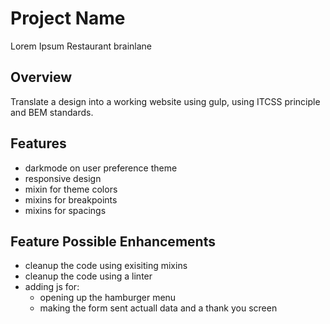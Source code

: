 # Project Name
Lorem Ipsum Restaurant brainlane
## Overview
Translate a design into a working website using gulp, using ITCSS principle and BEM standards.

## Features
- darkmode on user preference theme
- responsive design
- mixin for theme colors
- mixins for breakpoints
- mixins for spacings

## Feature Possible Enhancements
- cleanup the code using exisiting mixins
- cleanup the code using a linter
- adding js for:
    * opening up the hamburger menu
    * making the form sent actuall data and a thank you screen

